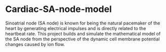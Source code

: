 # Cardiac-SA-node-model
Sinoatrial node (SA node) is known for being the natural pacemaker of the heart by generating electrical impulses and is directly related to the heartbeat rate. This project builds and simulate the mathematical model of the SA node from the perspective of the dynamic cell membrane potential changes caused by ion flow. 
